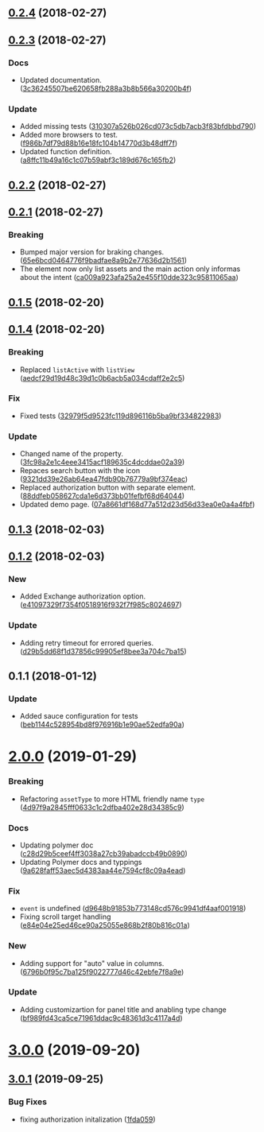 <a name="0.2.4"></a>
## [0.2.4](https://github.com/advanced-rest-client/exchange-search-panel/compare/0.2.3...0.2.4) (2018-02-27)




<a name="0.2.3"></a>
## [0.2.3](https://github.com/advanced-rest-client/exchange-search-panel/compare/0.2.2...0.2.3) (2018-02-27)


### Docs

* Updated documentation. ([3c36245507be620658fb288a3b8b566a30200b4f](https://github.com/advanced-rest-client/exchange-search-panel/commit/3c36245507be620658fb288a3b8b566a30200b4f))

### Update

* Added missing tests ([310307a526b026cd073c5db7acb3f83bfdbbd790](https://github.com/advanced-rest-client/exchange-search-panel/commit/310307a526b026cd073c5db7acb3f83bfdbbd790))
* Added more browsers to test. ([f986b7df79d88b16e18fc104b14770d3b48dff7f](https://github.com/advanced-rest-client/exchange-search-panel/commit/f986b7df79d88b16e18fc104b14770d3b48dff7f))
* Updated function definition. ([a8ffc11b49a16c1c07b59abf3c189d676c165fb2](https://github.com/advanced-rest-client/exchange-search-panel/commit/a8ffc11b49a16c1c07b59abf3c189d676c165fb2))



<a name="0.2.2"></a>
## [0.2.2](https://github.com/advanced-rest-client/exchange-search-panel/compare/0.2.1...0.2.2) (2018-02-27)




<a name="0.2.1"></a>
## [0.2.1](https://github.com/advanced-rest-client/exchange-search-panel/compare/0.1.5...0.2.1) (2018-02-27)


### Breaking

* Bumped major version for braking changes. ([65e6bcd0464776f9badfae8a9b2e77636d2b1561](https://github.com/advanced-rest-client/exchange-search-panel/commit/65e6bcd0464776f9badfae8a9b2e77636d2b1561))
* The element now only list assets and the main action only informas about the intent ([ca009a923afa25a2e455f10dde323c95811065aa](https://github.com/advanced-rest-client/exchange-search-panel/commit/ca009a923afa25a2e455f10dde323c95811065aa))



<a name="0.1.5"></a>
## [0.1.5](https://github.com/advanced-rest-client/exchange-search-panel/compare/0.1.4...0.1.5) (2018-02-20)




<a name="0.1.4"></a>
## [0.1.4](https://github.com/advanced-rest-client/exchange-search-panel/compare/0.1.3...0.1.4) (2018-02-20)


### Breaking

* Replaced `listActive` with `listView` ([aedcf29d19d48c39d1c0b6acb5a034cdaff2e2c5](https://github.com/advanced-rest-client/exchange-search-panel/commit/aedcf29d19d48c39d1c0b6acb5a034cdaff2e2c5))

### Fix

* Fixed tests ([32979f5d9523fc119d896116b5ba9bf334822983](https://github.com/advanced-rest-client/exchange-search-panel/commit/32979f5d9523fc119d896116b5ba9bf334822983))

### Update

* Changed name of the property. ([3fc98a2e1c4eee3415acf189635c4dcddae02a39](https://github.com/advanced-rest-client/exchange-search-panel/commit/3fc98a2e1c4eee3415acf189635c4dcddae02a39))
* Repaces search button with the icon ([9321dd39e26ab64ea47fdb90b76779a9bf374eac](https://github.com/advanced-rest-client/exchange-search-panel/commit/9321dd39e26ab64ea47fdb90b76779a9bf374eac))
* Replaced authorization button with separate element. ([88ddfeb058627cda1e6d373bb01fefbf68d64044](https://github.com/advanced-rest-client/exchange-search-panel/commit/88ddfeb058627cda1e6d373bb01fefbf68d64044))
* Updated demo page. ([07a8661df168d77a512d23d56d33ea0e0a4a4fbf](https://github.com/advanced-rest-client/exchange-search-panel/commit/07a8661df168d77a512d23d56d33ea0e0a4a4fbf))



<a name="0.1.3"></a>
## [0.1.3](https://github.com/advanced-rest-client/exchange-search-panel/compare/0.1.2...0.1.3) (2018-02-03)




<a name="0.1.2"></a>
## [0.1.2](https://github.com/advanced-rest-client/exchange-search-panel/compare/0.1.1...0.1.2) (2018-02-03)


### New

* Added Exchange authorization option. ([e41097329f7354f0518916f932f7f985c8024697](https://github.com/advanced-rest-client/exchange-search-panel/commit/e41097329f7354f0518916f932f7f985c8024697))

### Update

* Adding retry timeout for errored queries. ([d29b5dd68f1d37856c99905ef8bee3a704c7ba15](https://github.com/advanced-rest-client/exchange-search-panel/commit/d29b5dd68f1d37856c99905ef8bee3a704c7ba15))



<a name="0.1.1"></a>
## 0.1.1 (2018-01-12)


### Update

* Added sauce configuration for tests ([beb1144c528954bd8f976916b1e90ae52edfa90a](https://github.com/advanced-rest-client/exchange-search-panel/commit/beb1144c528954bd8f976916b1e90ae52edfa90a))



# [2.0.0](https://github.com/advanced-rest-client/exchange-search-panel/compare/0.2.3...2.0.0) (2019-01-29)


### Breaking

* Refactoring `assetType` to more HTML friendly name `type` ([4d97f9a2845fff0633c1c2dfba402e28d34385c9](https://github.com/advanced-rest-client/exchange-search-panel/commit/4d97f9a2845fff0633c1c2dfba402e28d34385c9))

### Docs

* Updating polymer doc ([c28d29b5ceef4ff3038a27cb39abadccb49b0890](https://github.com/advanced-rest-client/exchange-search-panel/commit/c28d29b5ceef4ff3038a27cb39abadccb49b0890))
* Updating Polymer docs and typpings ([9a628faff53aec5d4383aa44e7594cf8c09a4ead](https://github.com/advanced-rest-client/exchange-search-panel/commit/9a628faff53aec5d4383aa44e7594cf8c09a4ead))

### Fix

* `event` is undefined ([d9648b91853b773148cd576c9941df4aaf001918](https://github.com/advanced-rest-client/exchange-search-panel/commit/d9648b91853b773148cd576c9941df4aaf001918))
* Fixing scroll target handling ([e84e04e25ed46ce90a25055e868b2f80b816c01a](https://github.com/advanced-rest-client/exchange-search-panel/commit/e84e04e25ed46ce90a25055e868b2f80b816c01a))

### New

* Adding support for "auto" value in columns. ([6796b0f95c7ba125f9022777d46c42ebfe7f8a9e](https://github.com/advanced-rest-client/exchange-search-panel/commit/6796b0f95c7ba125f9022777d46c42ebfe7f8a9e))

### Update

* Adding customizartion for panel title and anabling type change ([bf989fd43ca5ce71961ddac9c48361d3c4117a4d](https://github.com/advanced-rest-client/exchange-search-panel/commit/bf989fd43ca5ce71961ddac9c48361d3c4117a4d))



# [3.0.0](https://github.com/advanced-rest-client/exchange-search-panel/compare/0.2.3...3.0.0) (2019-09-20)



## [3.0.1](https://github.com/advanced-rest-client/exchange-search-panel/compare/0.2.3...3.0.1) (2019-09-25)


### Bug Fixes

* fixing authorization initalization ([1fda059](https://github.com/advanced-rest-client/exchange-search-panel/commit/1fda059))




